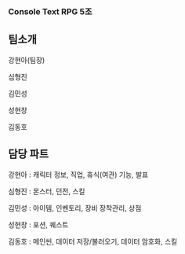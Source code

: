 ### Console Text RPG 5조


## 팀소개


강현아(팀장)


심형진


김민성


성현창


김동호


## 담당 파트


강현아 : 캐릭터 정보, 직업, 휴식(여관) 기능, 발표


심형진 : 몬스터, 던전, 스킬


김민성 : 아이템, 인벤토리, 장비 장착관리, 상점


성현창 : 포션, 퀘스트


김동호 : 메인씬, 데이터 저장/불러오기, 데이터 암호화, 스킬


